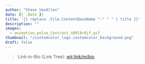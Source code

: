```yaml
---
author: "Steve VanAllen"
date: {{ .Date }}
title: '{{ replace .File.ContentBaseName "-" " " | title }}'
description: ""
images:
  - animation_pulse_Contrast_n89l8r8jf.gif
thumbnail: "/customcolor_logo_customcolor_background.png"
draft: false
---
```


> Link-in-Bio (Link Tree): [wlr.link/m/bio](https://wlr.link/m/bio)
